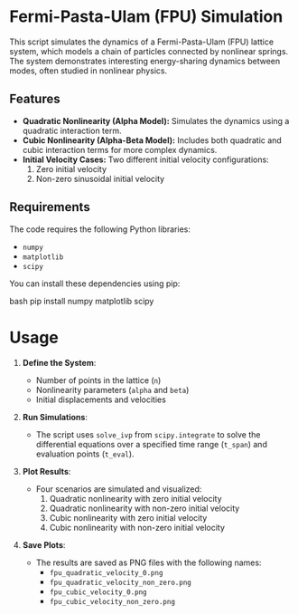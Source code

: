 # Fermi-Pasta-Ulam (FPU) Simulation

This script simulates the dynamics of a Fermi-Pasta-Ulam (FPU) lattice system, which models a chain of particles connected by nonlinear springs. The system demonstrates interesting energy-sharing dynamics between modes, often studied in nonlinear physics.

## Features

- **Quadratic Nonlinearity (Alpha Model):** Simulates the dynamics using a quadratic interaction term.
- **Cubic Nonlinearity (Alpha-Beta Model):** Includes both quadratic and cubic interaction terms for more complex dynamics.
- **Initial Velocity Cases:** Two different initial velocity configurations:
  1. Zero initial velocity
  2. Non-zero sinusoidal initial velocity

## Requirements

The code requires the following Python libraries:
- `numpy`
- `matplotlib`
- `scipy`

You can install these dependencies using pip:

bash
pip install numpy matplotlib scipy

# Usage
1. **Define the System**: 
   - Number of points in the lattice (`n`)
   - Nonlinearity parameters (`alpha` and `beta`)
   - Initial displacements and velocities

2. **Run Simulations**:
   - The script uses `solve_ivp` from `scipy.integrate` to solve the differential equations over a specified time range (`t_span`) and evaluation points (`t_eval`).

3. **Plot Results**:
   - Four scenarios are simulated and visualized:
     1. Quadratic nonlinearity with zero initial velocity
     2. Quadratic nonlinearity with non-zero initial velocity
     3. Cubic nonlinearity with zero initial velocity
     4. Cubic nonlinearity with non-zero initial velocity

4. **Save Plots**:
   - The results are saved as PNG files with the following names:
     - `fpu_quadratic_velocity_0.png`
     - `fpu_quadratic_velocity_non_zero.png`
     - `fpu_cubic_velocity_0.png`
     - `fpu_cubic_velocity_non_zero.png`
